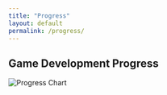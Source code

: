 ```yaml
---
title: "Progress"
layout: default
permalink: /progress/
---
```


## Game Development Progress

![Progress Chart](/assets/images/progress-chart.png)
